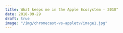```yaml
---
title: What keeps me in the Apple Ecosystem - 2018"
date: 2018-09-29
draft: true
image: "/img/chromecast-vs-appletv/image1.jpg"
---
```


